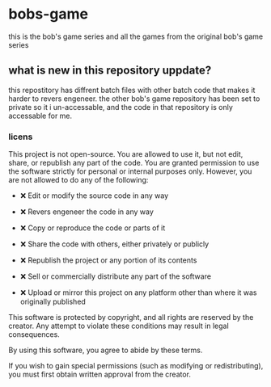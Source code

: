 # bobs-game
this is the bob's game series and all the games
from the original bob's game series

## what is new in this repository uppdate?
this repostitory has diffrent batch files with other batch code that makes it harder to revers engeneer.
the other bob's game repository has been set to private so it i un-accessable, and the code in that repository is only accessable for me.

### licens
This project is not open-source. You are allowed to use it, but not edit, share, or republish any part of the code. You are granted permission to use the software strictly for personal or internal purposes only. However, you are not allowed to do any of the following:

- ❌ Edit or modify the source code in any way

- ❌ Revers engeneer the code in any way

- ❌ Copy or reproduce the code or parts of it

- ❌ Share the code with others, either privately or publicly

- ❌ Republish the project or any portion of its contents

- ❌ Sell or commercially distribute any part of the software

- ❌ Upload or mirror this project on any platform other than where it was originally published

This software is protected by copyright, and all rights are reserved by the creator. Any attempt to violate these conditions may result in legal consequences.

By using this software, you agree to abide by these terms.

If you wish to gain special permissions (such as modifying or redistributing), you must first obtain written approval from the creator.
